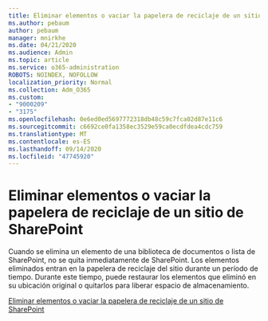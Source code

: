 ```yaml
---
title: Eliminar elementos o vaciar la papelera de reciclaje de un sitio de SharePoint
ms.author: pebaum
author: pebaum
manager: mnirkhe
ms.date: 04/21/2020
ms.audience: Admin
ms.topic: article
ms.service: o365-administration
ROBOTS: NOINDEX, NOFOLLOW
localization_priority: Normal
ms.collection: Adm_O365
ms.custom:
- "9000209"
- "3175"
ms.openlocfilehash: 0e6ed0ed5697772318db48c59c7fca02d87e11c6
ms.sourcegitcommit: c6692ce0fa1358ec3529e59ca0ecdfdea4cdc759
ms.translationtype: MT
ms.contentlocale: es-ES
ms.lasthandoff: 09/14/2020
ms.locfileid: "47745920"
---
```

# <a name="delete-items-or-empty-the-recycle-bin-of-a-sharepoint-site"></a>Eliminar elementos o vaciar la papelera de reciclaje de un sitio de SharePoint 

Cuando se elimina un elemento de una biblioteca de documentos o lista de SharePoint, no se quita inmediatamente de SharePoint. Los elementos eliminados entran en la papelera de reciclaje del sitio durante un período de tiempo. Durante este tiempo, puede restaurar los elementos que eliminó en su ubicación original o quitarlos para liberar espacio de almacenamiento.

[Eliminar elementos o vaciar la papelera de reciclaje de un sitio de SharePoint](https://support.office.com/article/2e713599-d13e-40d6-96dc-66f0a366f74e)